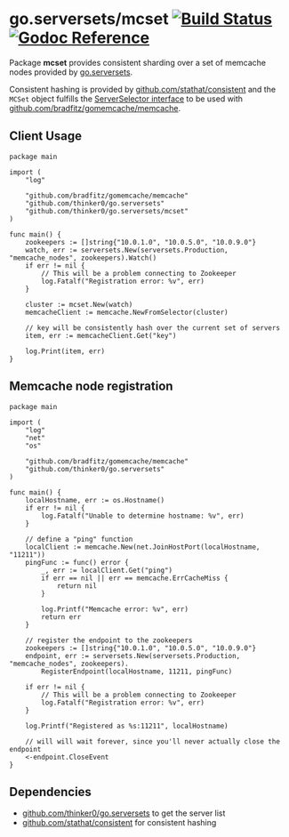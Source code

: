 go.serversets/mcset [![Build Status](https://travis-ci.org/strava/go.serversets.png?branch=master)](https://travis-ci.org/strava/go.serversets) [![Godoc Reference](https://godoc.org/github.com/thinker0/go.serversets?status.png)](https://godoc.org/github.com/thinker0/go.serversets/mcset)
=====================

Package **mcset** provides consistent sharding over a set of memcache nodes
provided by [go.serversets](/..).

Consistent hashing is provided by [github.com/stathat/consistent](github.com/stathat/consistent)
and the `MCSet` object fulfills the [ServerSelector interface](https://github.com/bradfitz/gomemcache/blob/master/memcache/selector.go#L30)
to be used with [github.com/bradfitz/gomemcache/memcache](github.com/bradfitz/gomemcache/memcache).


Client Usage
------------

	package main

	import (
		"log"

		"github.com/bradfitz/gomemcache/memcache"
		"github.com/thinker0/go.serversets"
		"github.com/thinker0/go.serversets/mcset"
	)

	func main() {
		zookeepers := []string{"10.0.1.0", "10.0.5.0", "10.0.9.0"}
		watch, err := serversets.New(serversets.Production, "memcache_nodes", zookeepers).Watch()
		if err != nil {
			// This will be a problem connecting to Zookeeper
			log.Fatalf("Registration error: %v", err)
		}

		cluster := mcset.New(watch)
		memcacheClient := memcache.NewFromSelector(cluster)

		// key will be consistently hash over the current set of servers
		item, err := memcacheClient.Get("key")

		log.Print(item, err)
	}

Memcache node registration
--------------------------

	package main

	import (
		"log"
		"net"
		"os"

		"github.com/bradfitz/gomemcache/memcache"
		"github.com/thinker0/go.serversets"
	)

	func main() {
		localHostname, err := os.Hostname()
		if err != nil {
			log.Fatalf("Unable to determine hostname: %v", err)
		}

		// define a "ping" function
		localClient := memcache.New(net.JoinHostPort(localHostname, "11211"))
		pingFunc := func() error {
			_, err := localClient.Get("ping")
			if err == nil || err == memcache.ErrCacheMiss {
				return nil
			}

			log.Printf("Memcache error: %v", err)
			return err
		}

		// register the endpoint to the zookeepers
		zookeepers := []string{"10.0.1.0", "10.0.5.0", "10.0.9.0"}
		endpoint, err := serversets.New(serversets.Production, "memcache_nodes", zookeepers).
			RegisterEndpoint(localHostname, 11211, pingFunc)

		if err != nil {
			// This will be a problem connecting to Zookeeper
			log.Fatalf("Registration error: %v", err)
		}

		log.Printf("Registered as %s:11211", localHostname)

		// will will wait forever, since you'll never actually close the endpoint
		<-endpoint.CloseEvent
	}

Dependencies
------------
* [github.com/thinker0/go.serversets](github.com/thinker0/go.serversets) to get the server list
* [github.com/stathat/consistent](github.com/stathat/consistent) for consistent hashing
